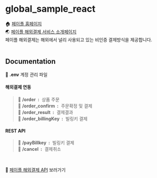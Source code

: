 # global_sample_react

🏠 [페이플 홈페이지](https://www.payple.kr/)<br>
🌏 [페이플 해외결제 서비스 소개페이지](https://www.payple.kr/pay/card/global)<br>
페이플 해외결제는 해외에서 널리 사용되고 있는 비인증 결제방식을 제공합니다. <br>
<br>

## Documentation

📂 **.env** 계정 관리 파일
#### 해외결제 연동
>📂 **/order &nbsp;:** &nbsp;상품 주문<br>
>📂 **/order_confirm &nbsp;:** &nbsp;주문확정 및 결제<br>
>📂 **/order_result &nbsp;:** &nbsp;결제결과<br>
>📂 **/order_billingKey &nbsp;:** &nbsp;빌링키 결제<br>
#### REST API
>📂 **/payBillkey &nbsp;:** &nbsp;빌링키 결제<br>
>📂 **/cancel &nbsp;:** &nbsp;결제취소<br>
<br>

🙋‍ [페이플 해외결제 API](https://developer.payple.kr/global) 보러가기
